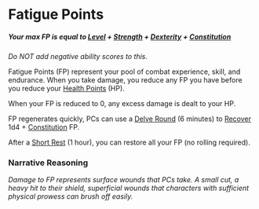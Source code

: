 # Fatigue Points
##### Your max FP is equal to [Level](Level.md) + [Strength](../Chosen%20Statistics/Strength.md) + [Dexterity](../Chosen%20Statistics/Dexterity.md) + [Constitution](../Chosen%20Statistics/Constitution.md)
*Do NOT add negative ability scores to this.*

Fatigue Points (FP) represent your pool of combat experience, skill, and endurance. When you take damage, you reduce any FP you have before you reduce your [Health Points](Health%20Points.md) (HP).

When your FP is reduced to 0, any excess damage is dealt to your HP. 

FP regenerates quickly, PCs can use a [Delve Round](../../Game%20Procedures/Round.md#Delve%20Round) (6 minutes) to [Recover](../../Game%20Procedures/Delving.md#Recover) 1d4 + [Constitution](../Chosen%20Statistics/Constitution.md) FP.

After a [Short Rest](../../Game%20Procedures/Resting.md#Short%20Rest) (1 hour), you can restore all your FP (no rolling required).
### Narrative Reasoning
*Damage to FP represents surface wounds that PCs take. A small cut, a heavy hit to their shield, superficial wounds that characters with sufficient physical prowess can brush off easily.*